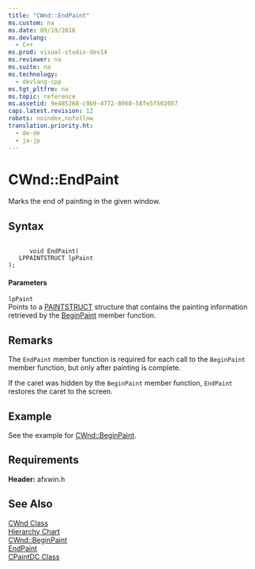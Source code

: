 ```yaml
---
title: "CWnd::EndPaint"
ms.custom: na
ms.date: 09/19/2016
ms.devlang: 
  - C++
ms.prod: visual-studio-dev14
ms.reviewer: na
ms.suite: na
ms.technology: 
  - devlang-cpp
ms.tgt_pltfrm: na
ms.topic: reference
ms.assetid: 9e485268-c9b9-4772-8960-58fe5f502057
caps.latest.revision: 12
robots: noindex,nofollow
translation.priority.ht: 
  - de-de
  - ja-jp
---
```

# CWnd::EndPaint
Marks the end of painting in the given window.  
  
## Syntax  
  
```  
  
      void EndPaint(  
   LPPAINTSTRUCT lpPaint   
);  
```  
  
#### Parameters  
 `lpPaint`  
 Points to a [PAINTSTRUCT](../vs140/PAINTSTRUCT-Structure.md) structure that contains the painting information retrieved by the [BeginPaint](../vs140/CWnd--BeginPaint.md) member function.  
  
## Remarks  
 The `EndPaint` member function is required for each call to the `BeginPaint` member function, but only after painting is complete.  
  
 If the caret was hidden by the `BeginPaint` member function, `EndPaint` restores the caret to the screen.  
  
## Example  
 See the example for [CWnd::BeginPaint](../vs140/CWnd--BeginPaint.md).  
  
## Requirements  
 **Header:** afxwin.h  
  
## See Also  
 [CWnd Class](../vs140/CWnd-Class.md)   
 [Hierarchy Chart](../vs140/Hierarchy-Chart.md)   
 [CWnd::BeginPaint](../vs140/CWnd--BeginPaint.md)   
 [EndPaint](http://msdn.microsoft.com/library/windows/desktop/dd162598)   
 [CPaintDC Class](../vs140/CPaintDC-Class.md)